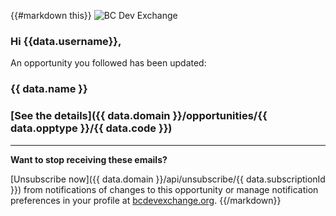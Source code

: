 {{#markdown this}}
![BC Dev Exchange](https://bcdevexchange.org/modules/core/client/img/logo/new-logo-220px.png)

### Hi {{data.username}},

An opportunity you followed has been updated:

### {{ data.name }}

### [See the details]({{ data.domain }}/opportunities/{{ data.opptype }}/{{ data.code }})

---

**Want to stop receiving these emails?**

[Unsubscribe now]({{ data.domain }}/api/unsubscribe/{{ data.subscriptionId }}) from notifications of changes to this opportunity or manage notification preferences in your profile at [bcdevexchange.org](http://bcdevexchange.org).
{{/markdown}}
